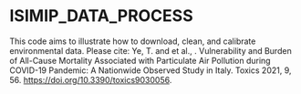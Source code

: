 # ISIMIP_DATA_PROCESS
This code aims to illustrate how to download, clean, and calibrate environmental data.
Please cite: Ye, T. and et al., . Vulnerability and Burden of All-Cause Mortality Associated with Particulate Air Pollution during COVID-19 Pandemic: A Nationwide Observed Study in Italy. Toxics 2021, 9, 56. https://doi.org/10.3390/toxics9030056.
